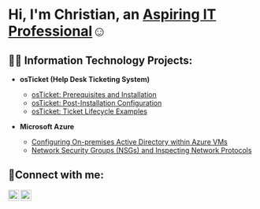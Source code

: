 <h1>Hi, I'm Christian, an <a href="https://linkedin.com/in/chukwudi okeke"> Aspiring IT Professional</a>☺</h1>

<h2>👨‍💻 Information Technology Projects:</h2>

- <b>osTicket (Help Desk Ticketing System)</b>

  - [osTicket: Prerequisites and Installation](https://github.com/christianokeke384/osticket-prereqs)
  - [osTicket: Post-Installation Configuration](https://github.com/christianokeke384/post-install-config)
  - [osTicket: Ticket Lifecycle Examples](https://github.com/christianokeke384/ticket-lifecycle)
- <b>Microsoft Azure</b>
  - [Configuring On-premises Active Directory within Azure VMs](https://github.com/christianokeke384/configure-ad)
  - [Network Security Groups (NSGs) and Inspecting Network Protocols](https://github.com/christianokeke384/azure-network-protocols)

<h2>🤳Connect with me:</h2>


[<img align="left" alt="chukwudiokeke| LinkedIn" width="22px" src="https://cdn.jsdelivr.net/npm/simple-icons@v3/icons/linkedin.svg" />][linkedin]
[<img align="left" alt="christian.79880 | Instagram" width="22px" src="https://cdn.jsdelivr.net/npm/simple-icons@v3/icons/instagram.svg" />][instagram]


[instagram]: https://www.instagram.com/christian.79880
[linkedin]: https://linkedin.com/in/chukwudi-o-224a32241
